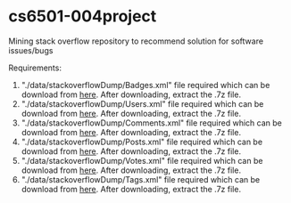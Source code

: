 # cs6501-004project
Mining stack overflow repository to recommend solution for software issues/bugs

Requirements:
1. "./data/stackoverflowDump/Badges.xml" file required which can be download from [here](http://archive.org/download/stackexchange/stackoverflow.com-Badges.7z). After downloading, extract the .7z file.
2. "./data/stackoverflowDump/Users.xml" file required which can be download from [here](http://archive.org/download/stackexchange/stackoverflow.com-Users.7z). After downloading, extract the .7z file.
3. "./data/stackoverflowDump/Comments.xml" file required which can be download from [here](http://archive.org/download/stackexchange/stackoverflow.com-Comments.7z). After downloading, extract the .7z file.
4. "./data/stackoverflowDump/Posts.xml" file required which can be download from [here](http://archive.org/download/stackexchange/stackoverflow.com-Posts.7z). After downloading, extract the .7z file.
5. "./data/stackoverflowDump/Votes.xml" file required which can be download from [here](http://archive.org/download/stackexchange/stackoverflow.com-Votes.7z). After downloading, extract the .7z file.
6. "./data/stackoverflowDump/Tags.xml" file required which can be download from [here](http://archive.org/download/stackexchange/stackoverflow.com-Tags.7z). After downloading, extract the .7z file.
